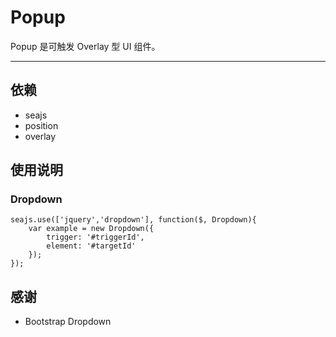 
# Popup

Popup 是可触发 Overlay 型 UI 组件。

---


## 依赖

- seajs
- position
- overlay


## 使用说明


### Dropdown

```
seajs.use(['jquery','dropdown'], function($, Dropdown){
    var example = new Dropdown({
        trigger: '#triggerId',
        element: '#targetId'
    });
});
```


## 感谢

* Bootstrap Dropdown
